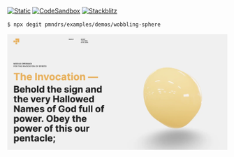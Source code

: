 [![Static](https://img.shields.io/badge/demo-%23646CFF.svg?logo=html5&logoColor=white)](https://pmndrs.github.io/examples/wobbling-sphere)
[![CodeSandbox](https://img.shields.io/badge/codesandbox-040404?logo=codesandbox&logoColor=DBDBDB)](https://codesandbox.io/s/github/pmndrs/examples/tree/main/demos/wobbling-sphere)
[![Stackblitz](https://img.shields.io/badge/stackblitz-fff?logo=Stackblitz&logoColor=1389FD)](https://stackblitz.com/github/pmndrs/examples/tree/main/demos/wobbling-sphere)

```sh
$ npx degit pmndrs/examples/demos/wobbling-sphere
```

![](thumbnail.webp)
